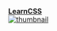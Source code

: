 [
  **LearnCSS**  
  ![thumbnail](https://mr21.github.io/learncss/thumbnail.jpg)
](https://mr21.github.io/learncss/)  
